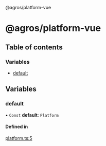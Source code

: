 @agros/platform-vue

# @agros/platform-vue

## Table of contents

### Variables

- [default](index.md#default)

## Variables

### <a id="default" name="default"></a> default

• `Const` **default**: `Platform`

#### Defined in

[platform.ts:5](https://github.com/agrosjs/agros/blob/4b1665e/packages/agros-platform-vue/src/platform.ts#L5)
